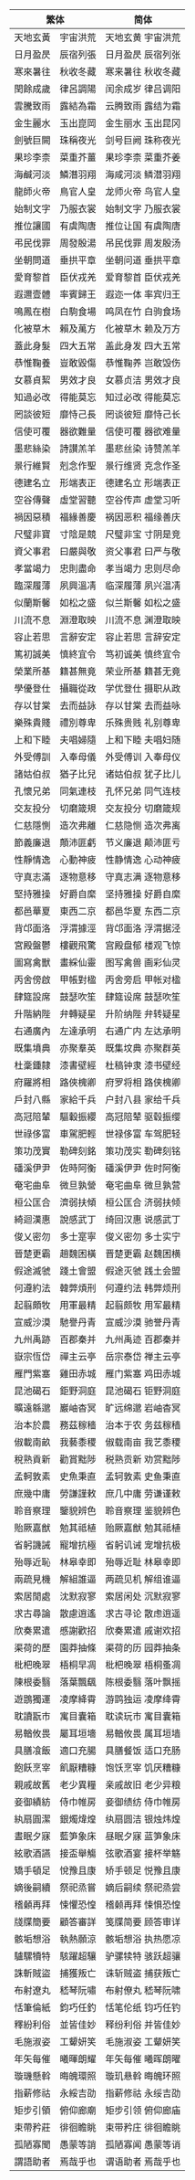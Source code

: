 |繁体|简体|
|------------------|-----------------|
|天地玄黃　宇宙洪荒|天地玄黄 宇宙洪荒|
|日月盈昃　辰宿列張|日月盈昃 辰宿列张|
|寒來暑往　秋收冬藏|寒来暑往 秋收冬藏|
|閏餘成歲　律呂調陽|闰余成岁 律吕调阳|
|雲騰致雨　露結為霜|云腾致雨 露结为霜|
|金生麗水　玉出崑岡|金生丽水 玉出昆冈|
|劍號巨闕　珠稱夜光|剑号巨阙 珠称夜光|
|果珍李柰　菜重芥薑|果珍李柰 菜重芥姜|
|海鹹河淡　鱗潛羽翔|海咸河淡 鳞潜羽翔|
|龍師火帝　鳥官人皇|龙师火帝 鸟官人皇|
|始制文字　乃服衣裳|始制文字 乃服衣裳|
|推位讓國　有虞陶唐|推位让国 有虞陶唐|
|弔民伐罪　周發殷湯|吊民伐罪 周发殷汤|
|坐朝問道　垂拱平章|坐朝问道 垂拱平章|
|愛育黎首　臣伏戎羌|爱育黎首 臣伏戎羌|
|遐邇壹體　率賓歸王|遐迩一体 率宾归王|
|鳴鳳在樹　白駒食場|鸣凤在竹 白驹食场|
|化被草木　賴及萬方|化被草木 赖及万方|
|蓋此身髮　四大五常|盖此身发 四大五常|
|恭惟鞠養　豈敢毀傷|恭惟鞠养 岂敢毁伤|
|女慕貞絜　男效才良|女慕贞洁 男效才良|
|知過必改　得能莫忘|知过必改 得能莫忘|
|罔談彼短　靡恃己長|罔谈彼短 靡恃己长|
|信使可覆　器欲難量|信使可覆 器欲难量|
|墨悲絲染　詩讃羔羊|墨悲丝染 诗赞羔羊|
|景行維賢　剋念作聖|景行维贤 克念作圣|
|德建名立　形端表正|德建名立 形端表正|
|空谷傳聲　虛堂習聽|空谷传声 虚堂习听|
|禍因惡積　福緣善慶|祸因恶积 福缘善庆|
|尺璧非寶　寸陰是競|尺璧非宝 寸阴是竞|
|資父事君　曰嚴與敬|资父事君 曰严与敬|
|孝當竭力　忠則盡命|孝当竭力 忠则尽命|
|臨深履薄　夙興溫凊|临深履薄 夙兴温凊|
|似蘭斯馨　如松之盛|似兰斯馨 如松之盛|
|川流不息　淵澄取映|川流不息 渊澄取映|
|容止若思　言辭安定|容止若思 言辞安定|
|篤初誠美　慎終宜令|笃初诚美 慎终宜令|
|榮業所基　籍甚無竟|荣业所基 籍甚无竟|
|學優登仕　攝職從政|学优登仕 摄职从政|
|存以甘棠　去而益詠|存以甘棠 去而益咏|
|樂殊貴賤　禮別尊卑|乐殊贵贱 礼别尊卑|
|上和下睦　夫唱婦隨|上和下睦 夫唱妇随|
|外受傅訓　入奉母儀|外受傅训 入奉母仪|
|諸姑伯叔　猶子比兒|诸姑伯叔 犹子比儿|
|孔懷兄弟　同氣連枝|孔怀兄弟 同气连枝|
|交友投分　切磨箴規|交友投分 切磨箴规|
|仁慈隱惻　造次弗離|仁慈隐恻 造次弗离|
|節義廉退　顛沛匪虧|节义廉退 颠沛匪亏|
|性靜情逸　心動神疲|性静情逸 心动神疲|
|守真志滿　逐物意移|守真志满 逐物意移|
|堅持雅操　好爵自縻|坚持雅操 好爵自縻|
|都邑華夏　東西二京|都邑华夏 东西二京|
|背邙面洛　浮渭據涇|背邙面洛 浮渭据泾|
|宮殿盤鬱　樓觀飛驚|宫殿盘郁 楼观飞惊|
|圖寫禽獸　畫綵仙靈|图写禽兽 画彩仙灵|
|丙舍傍啟　甲帳對楹|丙舍旁启 甲帐对楹|
|肆筵設席　鼓瑟吹笙|肆筵设席 鼓瑟吹笙|
|升階納陛　弁轉疑星|升阶纳陛 弁转疑星|
|右通廣內　左達承明|右通广内 左达承明|
|既集墳典　亦聚羣英|既集坟典 亦聚群英|
|杜稾鍾隸　漆書壁經|杜稿钟隶 漆书壁经|
|府羅將相　路俠槐卿|府罗将相 路侠槐卿|
|戶封八縣　家給千兵|户封八县 家给千兵|
|高冠陪輦　驅轂振纓|高冠陪辇 驱毂振缨|
|世祿侈富　車駕肥輕|世禄侈富 车驾肥轻|
|策功茂實　勒碑刻銘|策功茂实 勒碑刻铭|
|磻溪伊尹　佐時阿衡|磻溪伊尹 佐时阿衡|
|奄宅曲阜　微旦孰營|奄宅曲阜 微旦孰营|
|桓公匡合　濟弱扶傾|桓公匡合 济弱扶倾|
|綺迴漢惠　說感武丁|绮回汉惠 说感武丁|
|俊乂密勿　多士寔寧|俊义密勿 多士实宁|
|晉楚更霸　趙魏困橫|晋楚更霸 赵魏困横|
|假途滅虢　踐土會盟|假途灭虢 践土会盟|
|何遵約法　韓弊煩刑|何遵约法 韩弊烦刑|
|起翦頗牧　用軍最精|起翦颇牧 用军最精|
|宣威沙漠　馳譽丹青|宣威沙漠 驰誉丹青|
|九州禹跡　百郡秦并|九州禹迹 百郡秦并|
|嶽宗恆岱　禪主云亭|岳宗泰岱 禅主云亭|
|雁門紫塞　雞田赤城|雁门紫塞 鸡田赤城|
|昆池碣石　鉅野洞庭|昆池碣石 钜野洞庭|
|曠遠緜邈　巖岫杳冥|旷远绵邈 岩岫杳冥|
|治本於農　務茲稼穡|治本于农 务兹稼穑|
|俶載南畝　我藝黍稷|俶载南亩 我艺黍稷|
|稅熟貢新　勸賞黜陟|税熟贡新 劝赏黜陟|
|孟軻敦素　史魚秉直|孟轲敦素 史鱼秉直|
|庶幾中庸　勞謙謹敕|庶几中庸 劳谦谨敕|
|聆音察理　鑒貌辨色|聆音察理 鉴貌辨色|
|貽厥嘉猷　勉其祗植|贻厥嘉猷 勉其祗植|
|省躬譏誡　寵增抗極|省躬讥诫 宠增抗极|
|殆辱近恥　林皋幸即|殆辱近耻 林皋幸即|
|兩疏見機　解組誰逼|两疏见机 解组谁逼|
|索居閒處　沈默寂寥|索居闲处 沉默寂寥|
|求古尋論　散慮逍遙|求古寻论 散虑逍遥|
|欣奏累遣　慼謝歡招|欣奏累遣 戚谢欢招|
|渠荷的歷　園莽抽條|渠荷的历 园莽抽条|
|枇杷晚翠　梧桐早凋|枇杷晚翠 梧桐蚤凋|
|陳根委翳　落葉飄颻|陈根委翳 落叶飘摇|
|遊鵾獨運　凌摩絳霄|游鹍独运 凌摩绛霄|
|耽讀翫市　寓目囊箱|耽读玩市 寓目囊箱|
|易輶攸畏　屬耳垣墻|易輶攸畏 属耳垣墙|
|具膳飡飯　適口充腸|具膳餐饭 适口充肠|
|飽飫烹宰　飢厭糟糠|饱饫烹宰 饥厌糟糠|
|親戚故舊　老少異糧|亲戚故旧 老少异粮|
|妾御績紡　侍巾帷房|妾御绩纺 侍巾帷房|
|紈扇圓潔　銀燭煒煌|纨扇圆洁 银烛炜煌|
|晝眠夕寐　藍笋象床|昼眠夕寐 蓝笋象床|
|絃歌酒讌　接盃舉觴|弦歌酒宴 接杯举觞|
|矯手頓足　悅豫且康|矫手顿足 悦豫且康|
|嫡後嗣續　祭祀烝嘗|嫡后嗣续 祭祀烝尝|
|稽顙再拜　悚懼恐惶|稽颡再拜 悚惧恐惶|
|牋牒簡要　顧答審詳|笺牒简要 顾答审详|
|骸垢想浴　執熱願涼|骸垢想浴 执热愿凉|
|驢騾犢特　駭躍超驤|驴骡犊特 骇跃超骧|
|誅斬賊盜　捕獲叛亡|诛斩贼盗 捕获叛亡|
|布射遼丸　嵇琴阮嘯|布射僚丸 嵇琴阮啸|
|恬筆倫紙　鈞巧任釣|恬笔伦纸 钧巧任钓|
|釋紛利俗　並皆佳妙|释纷利俗 并皆佳妙|
|毛施淑姿　工顰妍笑|毛施淑姿 工颦妍笑|
|年矢每催　曦暉朗耀|年矢每催 曦晖朗曜|
|璇璣懸斡　晦魄環照|璇玑悬斡 晦魄环照|
|指薪修祜　永綏吉劭|指薪修祜 永绥吉劭|
|矩步引領　俯仰廊廟|矩步引领 俯仰廊庙|
|束帶矜莊　徘徊瞻眺|束带矜庄 徘徊瞻眺|
|孤陋寡聞　愚蒙等誚|孤陋寡闻 愚蒙等诮|
|謂語助者　焉哉乎也|谓语助者 焉哉乎也|
